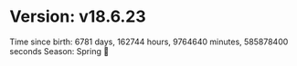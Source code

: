 # Version: v18.6.23
Time since birth: 6781 days, 162744 hours, 9764640 minutes, 585878400 seconds
Season: Spring 🌸
